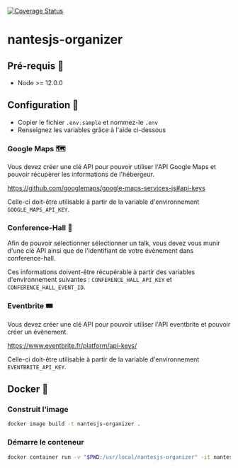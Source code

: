 [![Coverage Status](https://coveralls.io/repos/github/NantesJS/nantesjs-organizer/badge.svg)](https://coveralls.io/github/NantesJS/nantesjs-organizer)

# nantesjs-organizer

## Pré-requis 🧰

* Node >= 12.0.0

## Configuration :wrench:

* Copier le fichier `.env.sample` et nommez-le `.env`
* Renseignez les variables grâce à l'aide ci-dessous

### Google Maps :world_map:

Vous devez créer une clé API pour pouvoir utiliser l'API Google Maps et pouvoir récupèrer les informations de l'hébergeur.

https://github.com/googlemaps/google-maps-services-js#api-keys

Celle-ci doit-être utilisable à partir de la variable d'environnement `GOOGLE_MAPS_API_KEY`.

### Conference-Hall :loudspeaker:

Afin de pouvoir sélectionner sélectionner un talk, vous devez vous munir d'une clé API ainsi que de l'identifiant de votre évènement dans conference-hall.

Ces informations doivent-être récupérable à partir des variables d'environnement suivantes : `CONFERENCE_HALL_API_KEY` et `CONFERENCE_HALL_EVENT_ID`.


### Eventbrite 🎟

Vous devez créer une clé API pour pouvoir utiliser l'API eventbrite et pouvoir créer un évènement.

https://www.eventbrite.fr/platform/api-keys/

Celle-ci doit-être utilisable à partir de la variable d'environnement `EVENTBRITE_API_KEY`.

## Docker :whale:

### Construit l'image

```sh
docker image build -t nantesjs-organizer .
```

### Démarre le conteneur

```sh
docker container run -v "$PWD:/usr/local/nantesjs-organizer" -it nantesjs-organizer
```

